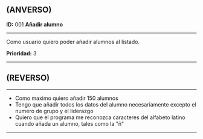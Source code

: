 **(ANVERSO)**
---

**ID:** 001 **Añadir alumno**

---

Como usuario quiero poder añadir alumnos al listado.

**Prioridad:** 3

---

**(REVERSO)**
---

---

* Como maximo quiero añadir 150 alumnos
* Tengo que añadir todos los datos del alumno necesariamente excepto el numero de grupo y el liderazgo
* Quiero que el programa me reconozca caracteres del alfabeto latino cuando añada un alumno, tales como la "ñ"

---
